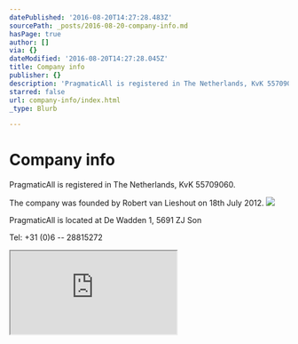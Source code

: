 ```yaml
---
datePublished: '2016-08-20T14:27:28.483Z'
sourcePath: _posts/2016-08-20-company-info.md
hasPage: true
author: []
via: {}
dateModified: '2016-08-20T14:27:28.045Z'
title: Company info
publisher: {}
description: 'PragmaticAll is registered in The Netherlands, KvK 55709060.'
starred: false
url: company-info/index.html
_type: Blurb

---
```

# Company info

PragmaticAll is registered in The Netherlands, KvK 55709060\.

The company was founded by Robert van Lieshout on 18th July 2012\.
![](https://imgflo.herokuapp.com/graph/vahj1ThiexotieMo/3c0302a3c358df7d36558127bccc5764/croprotate.jpg?cropheight=3256&cropwidth=2687&degrees=0&input=https%3A%2F%2Fthe-grid-user-content.s3-us-west-2.amazonaws.com%2F9fc03dba-4a1d-47fb-8be4-0346707abccf.jpg&x=0&y=0)

PragmaticAll is located at De Wadden 1, 5691 ZJ Son

Tel: +31 (0)6 -- 28815272

<iframe src="https://the-grid.github.io/ed-location/?latitude=20&amp;longitude=-35&amp;zoom=16&amp;address=De%20Wadden%2C%20Son%20en%20Breugel%2C%20Noord-Brabant%205691%2C%20Netherlands" style=""></iframe>